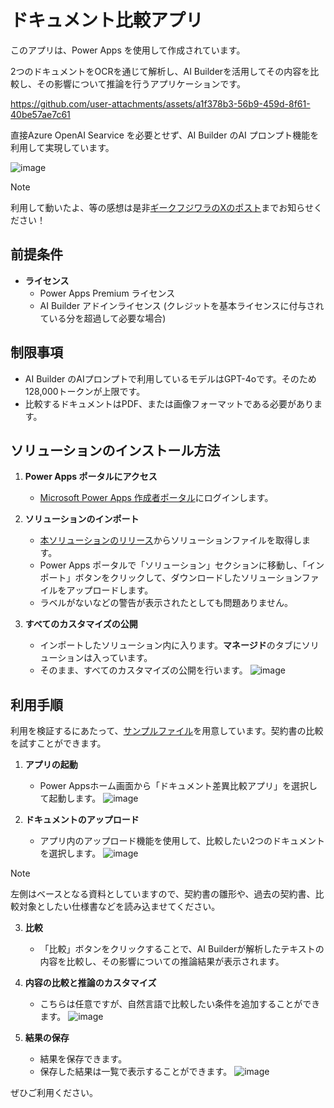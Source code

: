 # ドキュメント比較アプリ

このアプリは、Power Apps を使用して作成されています。

2つのドキュメントをOCRを通じて解析し、AI Builderを活用してその内容を比較し、その影響について推論を行うアプリケーションです。

https://github.com/user-attachments/assets/a1f378b3-56b9-459d-8f61-40be57ae7c61

直接Azure OpenAI Searvice を必要とせず、AI Builder のAI プロンプト機能を利用して実現しています。

![image](https://github.com/user-attachments/assets/83045f46-7647-4e60-9aba-92af0c762771)


> [!Note]
> 利用して動いたよ、等の感想は是非[ギークフジワラのXのポスト](https://x.com/geekfujiwara/status/1821840041846731046)までお知らせください！

## 前提条件

- **ライセンス**
  - Power Apps Premium ライセンス 
  - AI Builder アドインライセンス (クレジットを基本ライセンスに付与されている分を超過して必要な場合)

## 制限事項

- AI Builder のAIプロンプトで利用しているモデルはGPT-4oです。そのため128,000トークンが上限です。
- 比較するドキュメントはPDF、または画像フォーマットである必要があります。

## ソリューションのインストール方法

1. **Power Apps ポータルにアクセス**
   - [Microsoft Power Apps 作成者ポータル](https://make.powerapps.com/)にログインします。

2. **ソリューションのインポート**
   - [本ソリューションのリリース](https://github.com/geekfujiwara/DocCompare/releases)からソリューションファイルを取得します。
   - Power Apps ポータルで「ソリューション」セクションに移動し、「インポート」ボタンをクリックして、ダウンロードしたソリューションファイルをアップロードします。
   - ラベルがないなどの警告が表示されたとしても問題ありません。

3. **すべてのカスタマイズの公開**
   - インポートしたソリューション内に入ります。**マネージド**のタブにソリューションは入っています。
   - そのまま、すべてのカスタマイズの公開を行います。
![image](https://github.com/user-attachments/assets/0ac7f4bb-287f-4e97-813b-d7452577f078)

## 利用手順

利用を検証するにあたって、[サンプルファイル](https://github.com/geekfujiwara/DocCompare/releases/tag/SampleFiles)を用意しています。契約書の比較を試すことができます。

1. **アプリの起動**
   - Power Appsホーム画面から「ドキュメント差異比較アプリ」を選択して起動します。
![image](https://github.com/user-attachments/assets/3f03c347-ea9f-4900-8c62-a9763d3bfec2)


2. **ドキュメントのアップロード**
   - アプリ内のアップロード機能を使用して、比較したい2つのドキュメントを選択します。
![image](https://github.com/user-attachments/assets/b3702dd8-0561-463b-b3b5-e96a1f12f058)

> [!Note]
> 左側はベースとなる資料としていますので、契約書の雛形や、過去の契約書、比較対象としたい仕様書などを読み込ませてください。

3. **比較**
   - 「比較」ボタンをクリックすることで、AI Builderが解析したテキストの内容を比較し、その影響についての推論結果が表示されます。

4. **内容の比較と推論のカスタマイズ**
   - こちらは任意ですが、自然言語で比較したい条件を追加することができます。
![image](https://github.com/user-attachments/assets/4afbd4c8-6bd9-4f40-b1f4-ddf758c1d49f)

5. **結果の保存**
   - 結果を保存できます。
   - 保存した結果は一覧で表示することができます。
![image](https://github.com/user-attachments/assets/8db587a5-07e8-4c3c-88e2-fff09e6e7d87)

ぜひご利用ください。
